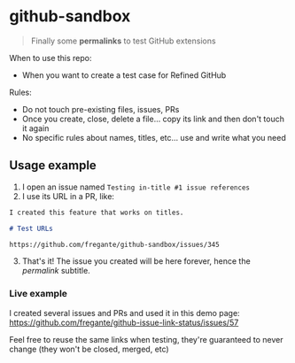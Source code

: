 # github-sandbox

> Finally some **permalinks** to test GitHub extensions

When to use this repo:

- When you want to create a test case for Refined GitHub

Rules:

- Do not touch pre-existing files, issues, PRs
- Once you create, close, delete a file… copy its link and then don't touch it again
- No specific rules about names, titles, etc… use and write what you need

## Usage example

1. I open an issue named `Testing in-title #1 issue references`
3. I use its URL in a PR, like:
  ```md
  I created this feature that works on titles. 
  
  # Test URLs
  
  https://github.com/fregante/github-sandbox/issues/345
  ```
3. That's it! The issue you created will be here forever, hence the _permalink_ subtitle.

### Live example


I created several issues and PRs and used it in this demo page: https://github.com/fregante/github-issue-link-status/issues/57

Feel free to reuse the same links when testing, they're guaranteed to never change (they won't be closed, merged, etc)
